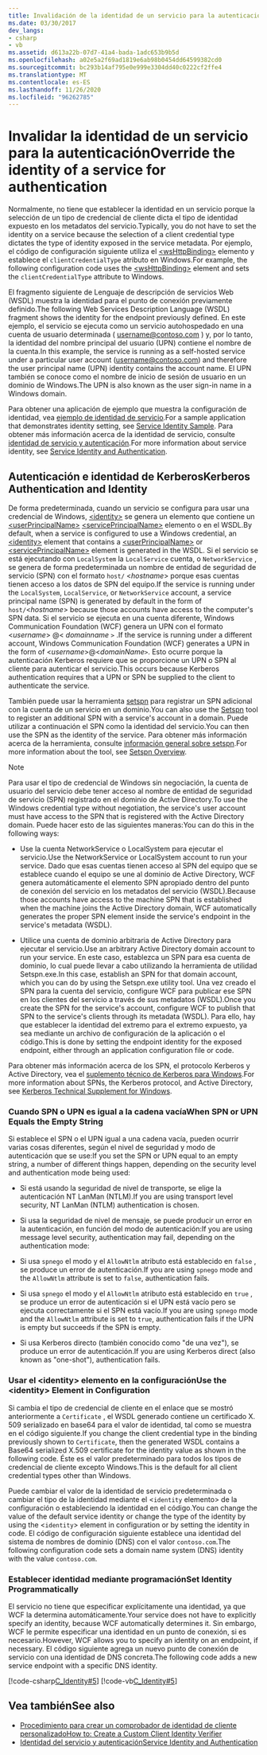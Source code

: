 ```yaml
---
title: Invalidación de la identidad de un servicio para la autenticación
ms.date: 03/30/2017
dev_langs:
- csharp
- vb
ms.assetid: d613a22b-07d7-41a4-bada-1adc653b9b5d
ms.openlocfilehash: a02e5a2f69ad1819e6ab98b0454dd64599382cd0
ms.sourcegitcommit: bc293b14af795e0e999e3304dd40c0222cf2ffe4
ms.translationtype: MT
ms.contentlocale: es-ES
ms.lasthandoff: 11/26/2020
ms.locfileid: "96262785"
---
```

# <a name="override-the-identity-of-a-service-for-authentication"></a><span data-ttu-id="a13c1-102">Invalidar la identidad de un servicio para la autenticación</span><span class="sxs-lookup"><span data-stu-id="a13c1-102">Override the identity of a service for authentication</span></span>

<span data-ttu-id="a13c1-103">Normalmente, no tiene que establecer la identidad en un servicio porque la selección de un tipo de credencial de cliente dicta el tipo de identidad expuesto en los metadatos del servicio.</span><span class="sxs-lookup"><span data-stu-id="a13c1-103">Typically, you do not have to set the identity on a service because the selection of a client credential type dictates the type of identity exposed in the service metadata.</span></span> <span data-ttu-id="a13c1-104">Por ejemplo, el código de configuración siguiente utiliza el [\<wsHttpBinding>](../../configure-apps/file-schema/wcf/wshttpbinding.md) elemento y establece el `clientCredentialType` atributo en Windows.</span><span class="sxs-lookup"><span data-stu-id="a13c1-104">For example, the following configuration code uses the [\<wsHttpBinding>](../../configure-apps/file-schema/wcf/wshttpbinding.md) element and sets the `clientCredentialType` attribute to Windows.</span></span>  

 <span data-ttu-id="a13c1-105">El fragmento siguiente de Lenguaje de descripción de servicios Web (WSDL) muestra la identidad para el punto de conexión previamente definido.</span><span class="sxs-lookup"><span data-stu-id="a13c1-105">The following Web Services Description Language (WSDL) fragment shows the identity for the endpoint previously defined.</span></span> <span data-ttu-id="a13c1-106">En este ejemplo, el servicio se ejecuta como un servicio autohospedado en una cuenta de usuario determinada ( username@contoso.com ) y, por lo tanto, la identidad del nombre principal del usuario (UPN) contiene el nombre de la cuenta.</span><span class="sxs-lookup"><span data-stu-id="a13c1-106">In this example, the service is running as a self-hosted service under a particular user account (username@contoso.com) and therefore the user principal name (UPN) identity contains the account name.</span></span> <span data-ttu-id="a13c1-107">El UPN también se conoce como el nombre de inicio de sesión de usuario en un dominio de Windows.</span><span class="sxs-lookup"><span data-stu-id="a13c1-107">The UPN is also known as the user sign-in name in a Windows domain.</span></span>  

 <span data-ttu-id="a13c1-108">Para obtener una aplicación de ejemplo que muestra la configuración de identidad, vea [ejemplo de identidad de servicio](../samples/service-identity-sample.md).</span><span class="sxs-lookup"><span data-stu-id="a13c1-108">For a sample application that demonstrates identity setting, see [Service Identity Sample](../samples/service-identity-sample.md).</span></span> <span data-ttu-id="a13c1-109">Para obtener más información acerca de la identidad de servicio, consulte [identidad de servicio y autenticación](../feature-details/service-identity-and-authentication.md).</span><span class="sxs-lookup"><span data-stu-id="a13c1-109">For more information about service identity, see [Service Identity and Authentication](../feature-details/service-identity-and-authentication.md).</span></span>  
  
## <a name="kerberos-authentication-and-identity"></a><span data-ttu-id="a13c1-110">Autenticación e identidad de Kerberos</span><span class="sxs-lookup"><span data-stu-id="a13c1-110">Kerberos Authentication and Identity</span></span>  

 <span data-ttu-id="a13c1-111">De forma predeterminada, cuando un servicio se configura para usar una credencial de Windows, [\<identity>](../../configure-apps/file-schema/wcf/identity.md) se genera un elemento que contiene un [\<userPrincipalName>](../../configure-apps/file-schema/wcf/userprincipalname.md) [\<servicePrincipalName>](../../configure-apps/file-schema/wcf/serviceprincipalname.md) elemento o en el WSDL.</span><span class="sxs-lookup"><span data-stu-id="a13c1-111">By default, when a service is configured to use a Windows credential, an [\<identity>](../../configure-apps/file-schema/wcf/identity.md) element that contains a [\<userPrincipalName>](../../configure-apps/file-schema/wcf/userprincipalname.md) or [\<servicePrincipalName>](../../configure-apps/file-schema/wcf/serviceprincipalname.md) element is generated in the WSDL.</span></span> <span data-ttu-id="a13c1-112">Si el servicio se está ejecutando con `LocalSystem` la `LocalService` cuenta, o `NetworkService` , se genera de forma predeterminada un nombre de entidad de seguridad de servicio (SPN) con el formato `host/` \<*hostname*> porque esas cuentas tienen acceso a los datos de SPN del equipo.</span><span class="sxs-lookup"><span data-stu-id="a13c1-112">If the service is running under the `LocalSystem`, `LocalService`, or `NetworkService` account, a service principal name (SPN) is generated by default in the form of `host/`\<*hostname*> because those accounts have access to the computer's SPN data.</span></span> <span data-ttu-id="a13c1-113">Si el servicio se ejecuta en una cuenta diferente, Windows Communication Foundation (WCF) genera un UPN con el formato \<*username*> @< *domainname* `>` .</span><span class="sxs-lookup"><span data-stu-id="a13c1-113">If the service is running under a different account, Windows Communication Foundation (WCF) generates a UPN in the form of \<*username*>@<*domainName*`>`.</span></span> <span data-ttu-id="a13c1-114">Esto ocurre porque la autenticación Kerberos requiere que se proporcione un UPN o SPN al cliente para autenticar el servicio.</span><span class="sxs-lookup"><span data-stu-id="a13c1-114">This occurs because Kerberos authentication requires that a UPN or SPN be supplied to the client to authenticate the service.</span></span>  
  
 <span data-ttu-id="a13c1-115">También puede usar la herramienta [setspn](/previous-versions/windows/it-pro/windows-server-2008-R2-and-2008/cc731241(v=ws.10)) para registrar un SPN adicional con la cuenta de un servicio en un dominio.</span><span class="sxs-lookup"><span data-stu-id="a13c1-115">You can also use the [Setspn](/previous-versions/windows/it-pro/windows-server-2008-R2-and-2008/cc731241(v=ws.10)) tool to register an additional SPN with a service's account in a domain.</span></span> <span data-ttu-id="a13c1-116">Puede utilizar a continuación el SPN como la identidad del servicio.</span><span class="sxs-lookup"><span data-stu-id="a13c1-116">You can then use the SPN as the identity of the service.</span></span> <span data-ttu-id="a13c1-117">Para obtener más información acerca de la herramienta, consulte [información general sobre setspn](/previous-versions/windows/it-pro/windows-server-2003/cc773257(v=ws.10)).</span><span class="sxs-lookup"><span data-stu-id="a13c1-117">For more information about the tool, see [Setspn Overview](/previous-versions/windows/it-pro/windows-server-2003/cc773257(v=ws.10)).</span></span>  
  
> [!NOTE]
> <span data-ttu-id="a13c1-118">Para usar el tipo de credencial de Windows sin negociación, la cuenta de usuario del servicio debe tener acceso al nombre de entidad de seguridad de servicio (SPN) registrado en el dominio de Active Directory.</span><span class="sxs-lookup"><span data-stu-id="a13c1-118">To use the Windows credential type without negotiation, the service's user account must have access to the SPN that is registered with the Active Directory domain.</span></span> <span data-ttu-id="a13c1-119">Puede hacer esto de las siguientes maneras:</span><span class="sxs-lookup"><span data-stu-id="a13c1-119">You can do this in the following ways:</span></span>  
  
- <span data-ttu-id="a13c1-120">Use la cuenta NetworkService o LocalSystem para ejecutar el servicio.</span><span class="sxs-lookup"><span data-stu-id="a13c1-120">Use the NetworkService or LocalSystem account to run your service.</span></span> <span data-ttu-id="a13c1-121">Dado que esas cuentas tienen acceso al SPN del equipo que se establece cuando el equipo se une al dominio de Active Directory, WCF genera automáticamente el elemento SPN apropiado dentro del punto de conexión del servicio en los metadatos del servicio (WSDL).</span><span class="sxs-lookup"><span data-stu-id="a13c1-121">Because those accounts have access to the machine SPN that is established when the machine joins the Active Directory domain, WCF automatically generates the proper SPN element inside the service's endpoint in the service's metadata (WSDL).</span></span>  
  
- <span data-ttu-id="a13c1-122">Utilice una cuenta de dominio arbitraria de Active Directory para ejecutar el servicio.</span><span class="sxs-lookup"><span data-stu-id="a13c1-122">Use an arbitrary Active Directory domain account to run your service.</span></span> <span data-ttu-id="a13c1-123">En este caso, establezca un SPN para esa cuenta de dominio, lo cual puede llevar a cabo utilizando la herramienta de utilidad Setspn.exe.</span><span class="sxs-lookup"><span data-stu-id="a13c1-123">In this case, establish an SPN for that domain account, which you can do by using the Setspn.exe utility tool.</span></span> <span data-ttu-id="a13c1-124">Una vez creado el SPN para la cuenta del servicio, configure WCF para publicar ese SPN en los clientes del servicio a través de sus metadatos (WSDL).</span><span class="sxs-lookup"><span data-stu-id="a13c1-124">Once you create the SPN for the service's account, configure WCF to publish that SPN to the service's clients through its metadata (WSDL).</span></span> <span data-ttu-id="a13c1-125">Para ello, hay que establecer la identidad del extremo para el extremo expuesto, ya sea mediante un archivo de configuración de la aplicación o el código.</span><span class="sxs-lookup"><span data-stu-id="a13c1-125">This is done by setting the endpoint identity for the exposed endpoint, either through an application configuration file or code.</span></span>  
  
 <span data-ttu-id="a13c1-126">Para obtener más información acerca de los SPN, el protocolo Kerberos y Active Directory, vea el [suplemento técnico de Kerberos para Windows](/previous-versions/msp-n-p/ff649429(v=pandp.10)).</span><span class="sxs-lookup"><span data-stu-id="a13c1-126">For more information about SPNs, the Kerberos protocol, and Active Directory, see [Kerberos Technical Supplement for Windows](/previous-versions/msp-n-p/ff649429(v=pandp.10)).</span></span>  
  
### <a name="when-spn-or-upn-equals-the-empty-string"></a><span data-ttu-id="a13c1-127">Cuando SPN o UPN es igual a la cadena vacía</span><span class="sxs-lookup"><span data-stu-id="a13c1-127">When SPN or UPN Equals the Empty String</span></span>  

 <span data-ttu-id="a13c1-128">Si establece el SPN o el UPN igual a una cadena vacía, pueden ocurrir varias cosas diferentes, según el nivel de seguridad y modo de autenticación que se use:</span><span class="sxs-lookup"><span data-stu-id="a13c1-128">If you set the SPN or UPN equal to an empty string, a number of different things happen, depending on the security level and authentication mode being used:</span></span>  
  
- <span data-ttu-id="a13c1-129">Si está usando la seguridad de nivel de transporte, se elige la autenticación NT LanMan (NTLM).</span><span class="sxs-lookup"><span data-stu-id="a13c1-129">If you are using transport level security, NT LanMan (NTLM) authentication is chosen.</span></span>  
  
- <span data-ttu-id="a13c1-130">Si usa la seguridad de nivel de mensaje, se puede producir un error en la autenticación, en función del modo de autenticación:</span><span class="sxs-lookup"><span data-stu-id="a13c1-130">If you are using message level security, authentication may fail, depending on the authentication mode:</span></span>  
  
- <span data-ttu-id="a13c1-131">Si usa `spnego` el modo y el `AllowNtlm` atributo está establecido en `false` , se produce un error de autenticación.</span><span class="sxs-lookup"><span data-stu-id="a13c1-131">If you are using `spnego` mode and the `AllowNtlm` attribute is set to `false`, authentication fails.</span></span>  
  
- <span data-ttu-id="a13c1-132">Si usa `spnego` el modo y el `AllowNtlm` atributo está establecido en `true` , se produce un error de autenticación si el UPN está vacío pero se ejecuta correctamente si el SPN está vacío.</span><span class="sxs-lookup"><span data-stu-id="a13c1-132">If you are using `spnego` mode and the `AllowNtlm` attribute is set to `true`, authentication fails if the UPN is empty but succeeds if the SPN is empty.</span></span>  
  
- <span data-ttu-id="a13c1-133">Si usa Kerberos directo (también conocido como "de una vez"), se produce un error de autenticación.</span><span class="sxs-lookup"><span data-stu-id="a13c1-133">If you are using Kerberos direct (also known as "one-shot"), authentication fails.</span></span>  
  
### <a name="use-the-identity-element-in-configuration"></a><span data-ttu-id="a13c1-134">Usar el \<identity> elemento en la configuración</span><span class="sxs-lookup"><span data-stu-id="a13c1-134">Use the \<identity> Element in Configuration</span></span>  

 <span data-ttu-id="a13c1-135">Si cambia el tipo de credencial de cliente en el enlace que se mostró anteriormente a `Certificate` , el WSDL generado contiene un certificado X. 509 serializado en base64 para el valor de identidad, tal como se muestra en el código siguiente.</span><span class="sxs-lookup"><span data-stu-id="a13c1-135">If you change the client credential type in the binding previously shown to `Certificate`, then the generated WSDL contains a Base64 serialized X.509 certificate for the identity value as shown in the following code.</span></span> <span data-ttu-id="a13c1-136">Éste es el valor predeterminado para todos los tipos de credencial de cliente excepto Windows.</span><span class="sxs-lookup"><span data-stu-id="a13c1-136">This is the default for all client credential types other than Windows.</span></span>  

 <span data-ttu-id="a13c1-137">Puede cambiar el valor de la identidad de servicio predeterminada o cambiar el tipo de la identidad mediante el <`identity` elemento> de la configuración o estableciendo la identidad en el código.</span><span class="sxs-lookup"><span data-stu-id="a13c1-137">You can change the value of the default service identity or change the type of the identity by using the <`identity`> element in configuration or by setting the identity in code.</span></span> <span data-ttu-id="a13c1-138">El código de configuración siguiente establece una identidad del sistema de nombres de dominio (DNS) con el valor `contoso.com`.</span><span class="sxs-lookup"><span data-stu-id="a13c1-138">The following configuration code sets a domain name system (DNS) identity with the value `contoso.com`.</span></span>  

### <a name="set-identity-programmatically"></a><span data-ttu-id="a13c1-139">Establecer identidad mediante programación</span><span class="sxs-lookup"><span data-stu-id="a13c1-139">Set Identity Programmatically</span></span>  

 <span data-ttu-id="a13c1-140">El servicio no tiene que especificar explícitamente una identidad, ya que WCF la determina automáticamente.</span><span class="sxs-lookup"><span data-stu-id="a13c1-140">Your service does not have to explicitly specify an identity, because WCF automatically determines it.</span></span> <span data-ttu-id="a13c1-141">Sin embargo, WCF le permite especificar una identidad en un punto de conexión, si es necesario.</span><span class="sxs-lookup"><span data-stu-id="a13c1-141">However, WCF allows you to specify an identity on an endpoint, if necessary.</span></span> <span data-ttu-id="a13c1-142">El código siguiente agrega un nuevo punto de conexión de servicio con una identidad de DNS concreta.</span><span class="sxs-lookup"><span data-stu-id="a13c1-142">The following code adds a new service endpoint with a specific DNS identity.</span></span>  
  
 [!code-csharp[C_Identity#5](../../../../samples/snippets/csharp/VS_Snippets_CFX/c_identity/cs/source.cs#5)]
 [!code-vb[C_Identity#5](../../../../samples/snippets/visualbasic/VS_Snippets_CFX/c_identity/vb/source.vb#5)]  
  
## <a name="see-also"></a><span data-ttu-id="a13c1-143">Vea también</span><span class="sxs-lookup"><span data-stu-id="a13c1-143">See also</span></span>

- [<span data-ttu-id="a13c1-144">Procedimiento para crear un comprobador de identidad de cliente personalizado</span><span class="sxs-lookup"><span data-stu-id="a13c1-144">How to: Create a Custom Client Identity Verifier</span></span>](how-to-create-a-custom-client-identity-verifier.md)
- [<span data-ttu-id="a13c1-145">Identidad del servicio y autenticación</span><span class="sxs-lookup"><span data-stu-id="a13c1-145">Service Identity and Authentication</span></span>](../feature-details/service-identity-and-authentication.md)
